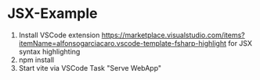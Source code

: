 # JSX-Example

1. Install VSCode extension https://marketplace.visualstudio.com/items?itemName=alfonsogarciacaro.vscode-template-fsharp-highlight for JSX syntax highlighting
2. npm install
3. Start vite via VSCode Task "Serve WebApp"
